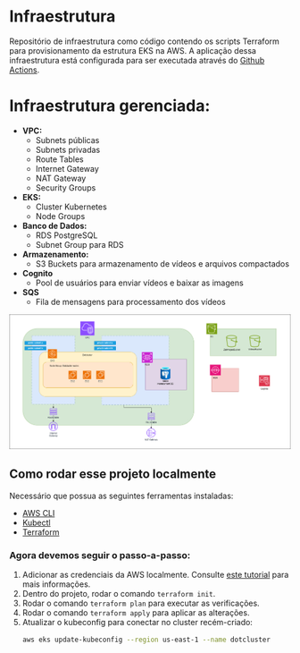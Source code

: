 # Infraestrutura
Repositório de infraestrutura como código contendo os scripts Terraform para provisionamento da estrutura EKS na AWS. A aplicação dessa infraestrutura está configurada para ser executada através do [Github Actions](https://docs.github.com/pt/actions/about-github-actions/understanding-github-actions).

# Infraestrutura gerenciada:
- **VPC:**
    - Subnets públicas
    - Subnets privadas
    - Route Tables
    - Internet Gateway
    - NAT Gateway
    - Security Groups
- **EKS:**
    - Cluster Kubernetes
    - Node Groups
- **Banco de Dados:**
    - RDS PostgreSQL
    - Subnet Group para RDS
- **Armazenamento:**
    - S3 Buckets para armazenamento de vídeos e arquivos compactados
- **Cognito**
    - Pool de usuários para enviar vídeos e baixar as imagens
- **SQS**
    - Fila de mensagens para processamento dos vídeos 

![arquitetura](docs/infrastructure.png)

## Como rodar esse projeto localmente
Necessário que possua as seguintes ferramentas instaladas:
 - [AWS CLI](https://docs.aws.amazon.com/cli/latest/userguide/getting-started-install.html)
 - [Kubectl](https://kubernetes.io/pt-br/docs/tasks/tools/)
 - [Terraform](https://developer.hashicorp.com/terraform/install?product_intent=terraform)

### Agora devemos seguir o passo-a-passo:
1. Adicionar as credenciais da AWS localmente. Consulte [este tutorial](https://docs.aws.amazon.com/cli/v1/userguide/cli-chap-configure.html) para mais informações.
2. Dentro do projeto, rodar o comando `terraform init`.
3. Rodar o comando `terraform plan` para executar as verificações.
4. Rodar o comando `terraform apply` para aplicar as alterações.
5. Atualizar o kubeconfig para conectar no cluster recém-criado:
   ```sh
   aws eks update-kubeconfig --region us-east-1 --name dotcluster
   ```

